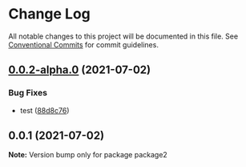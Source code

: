 # Change Log

All notable changes to this project will be documented in this file.
See [Conventional Commits](https://conventionalcommits.org) for commit guidelines.

## [0.0.2-alpha.0](https://github.com/evasilchenko/continous-deployment/compare/package2@0.0.1...package2@0.0.2-alpha.0) (2021-07-02)


### Bug Fixes

* test ([88d8c76](https://github.com/evasilchenko/continous-deployment/commit/88d8c76db3cf2d181fc4ca94227e9d8a6f36ee96))





## 0.0.1 (2021-07-02)

**Note:** Version bump only for package package2
